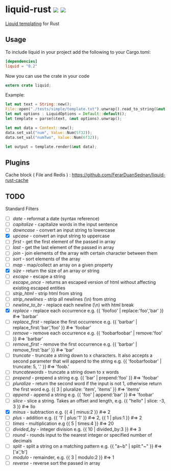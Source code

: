 liquid-rust [![](https://travis-ci.org/cobalt-org/liquid-rust.svg?branch=master)](https://travis-ci.org/cobalt-org/liquid-rust) [![](https://img.shields.io/crates/v/liquid.svg)](https://crates.io/crates/liquid)
===========

[Liquid templating](http://liquidmarkup.org/) for Rust

Usage
----------

To include liquid in your project add the following to your Cargo.toml:

```toml
[dependencies]
liquid = "0.2"
```

Now you can use the crate in your code
```rust
extern crate liquid;
```
Example:
```rust
let mut text = String::new();
File::open("./tests/simple/template.txt").unwrap().read_to_string(&mut text);
let mut options : LiquidOptions = Default::default();
let template = parse(&text, &mut options).unwrap();

let mut data = Context::new();
data.set_val("num", Value::Num(5f32));
data.set_val("numTwo", Value::Num(6f32));

let output = template.render(&mut data);
```

Plugins
--------
Cache block ( File and Redis ) : https://github.com/FerarDuanSednan/liquid-rust-cache

TODO
---------

Standard Filters

- [ ] *date* - reformat a date (syntax reference)
- [ ] *capitalize* - capitalize words in the input sentence
- [ ] *downcase* - convert an input string to lowercase
- [x] *upcase* - convert an input string to uppercase
- [ ] *first* - get the first element of the passed in array
- [ ] *last* - get the last element of the passed in array
- [ ] *join* - join elements of the array with certain character between them
- [ ] *sort* - sort elements of the array
- [ ] *map* - map/collect an array on a given property
- [x] *size* - return the size of an array or string
- [ ] *escape* - escape a string
- [ ] *escape_once* - returns an escaped version of html without affecting existing escaped entities
- [ ] *strip_html* - strip html from string
- [ ] *strip_newlines* - strip all newlines (\n) from string
- [ ] *newline_to_br* - replace each newline (\n) with html break
- [x] *replace* - replace each occurrence e.g. {{ 'foofoo' | replace:'foo','bar' }} #=> 'barbar'
- [ ] *replace_first* - replace the first occurrence e.g. {{ 'barbar' | replace_first:'bar','foo' }} #=> 'foobar'
- [ ] *remove* - remove each occurrence e.g. {{ 'foobarfoobar' | remove:'foo' }} #=> 'barbar'
- [ ] *remove_first* - remove the first occurrence e.g. {{ 'barbar' | remove_first:'bar' }} #=> 'bar'
- [ ] *truncate* - truncate a string down to x characters. It also accepts a second parameter that will append to the string e.g. {{ 'foobarfoobar' | truncate: 5, '.' }} #=> 'foob.'
- [ ] *truncatewords* - truncate a string down to x words
- [ ] *prepend* - prepend a string e.g. {{ 'bar' | prepend:'foo' }} #=> 'foobar'
- [ ] *pluralize* - return the second word if the input is not 1, otherwise return the first word e.g. {{ 3 | pluralize: 'item', 'items' }} #=> 'items'
- [ ] *append* - append a string e.g. {{ 'foo' | append:'bar' }} #=> 'foobar'
- [ ] *slice* - slice a string. Takes an offset and length, e.g. {{ "hello" | slice: -3, 3 }} #=> llo
- [x] *minus* - subtraction e.g. {{ 4 | minus:2 }} #=> 2
- [ ] *plus* - addition e.g. {{ '1' | plus:'1' }} #=> 2, {{ 1 | plus:1 }} #=> 2
- [ ] *times* - multiplication e.g {{ 5 | times:4 }} #=> 20
- [ ] *divided_by* - integer division e.g. {{ 10 | divided_by:3 }} #=> 3
- [ ] *round* - rounds input to the nearest integer or specified number of decimals
- [ ] *split* - split a string on a matching pattern e.g. {{ "a~b" | split:"~" }} #=> ['a','b']
- [ ] *modulo* - remainder, e.g. {{ 3 | modulo:2 }} #=> 1
- [ ] *reverse* - reverse sort the passed in array
